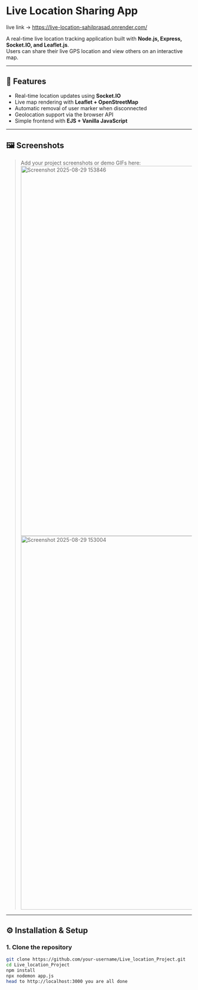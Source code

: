 # Live Location Sharing App
live link -> https://live-location-sahilprasad.onrender.com/

A real-time live location tracking application built with **Node.js, Express, Socket.IO, and Leaflet.js**.  
Users can share their live GPS location and view others on an interactive map.  

---

## 🚀 Features
- Real-time location updates using **Socket.IO**
- Live map rendering with **Leaflet + OpenStreetMap**
- Automatic removal of user marker when disconnected
- Geolocation support via the browser API
- Simple frontend with **EJS + Vanilla JavaScript**

---

## 🖼️ Screenshots

> Add your project screenshots or demo GIFs here:
> <img width="1907" height="1004" alt="Screenshot 2025-08-29 153846" src="https://github.com/user-attachments/assets/93b227f2-05f4-45c0-a54d-7fb29e01e583" />
> <img width="1914" height="1014" alt="Screenshot 2025-08-29 153004" src="https://github.com/user-attachments/assets/16c6da00-eacc-4ff6-a848-a929f8b0cfa3" />

---

## ⚙️ Installation & Setup

### 1. Clone the repository
```bash
git clone https://github.com/your-username/Live_location_Project.git
cd Live_location_Project
npm install
npx nodemon app.js
head to http://localhost:3000 you are all done 
